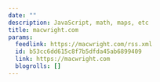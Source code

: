 ```yaml
---
date: ""
description: JavaScript, math, maps, etc
title: macwright.com
params:
  feedlink: https://macwright.com/rss.xml
  id: b53cc6dd615c8f7b5dfda45ab6899409
  link: https://macwright.com
  blogrolls: []
---
```

